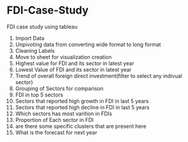 # FDI-Case-Study
FDI case study using tableau
1. Import Data
2. Unpivoting data from converting wide format to long format
3. Cleaning Labels
4. Move to sheet for visualization creation
5. Highest value for FDI and its sector in latest year
6. Lowest Value of FDI and its sector in latest year
7. Trend of overall foreign direct investment(filter to select any indivual sector)
8. Grouping of Sectors for comparison
9. FDI in top 5 sectors
10. Sectors that reported high growth in FDI in last 5 years
11. Sectors that reported high decline in FDI in last 5 years
12. Which sectors has most varition in FDIs
13. Proportion of Each sector in FDI
14. are there some specific clusters that are present here
15. What is the forecast for next year

